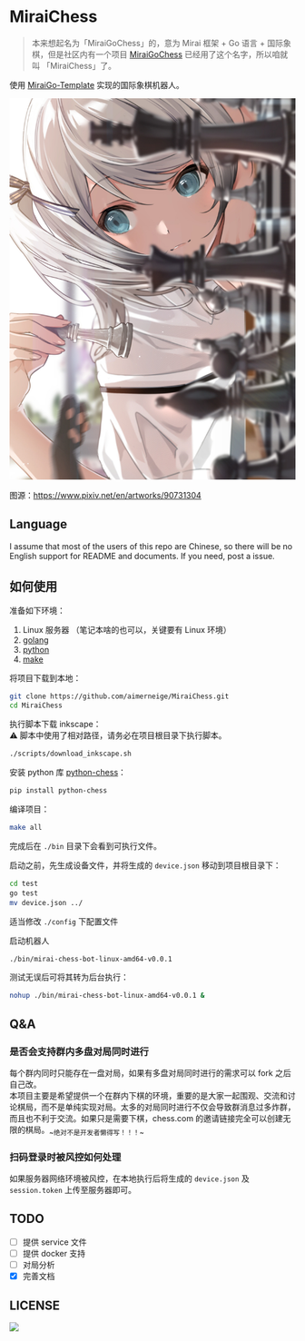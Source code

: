 # MiraiChess

> 本来想起名为「MiraiGoChess」的，意为 Mirai 框架 + Go 语言 + 国际象棋，但是社区内有一个项目 [MiraiGoChess](https://github.com/Minxyzgo/MiraiGoChess) 已经用了这个名字，所以咱就叫 「MiraiChess」了。

使用 [MiraiGo-Template](https://github.com/Logiase/MiraiGo-Template) 实现的国际象棋机器人。

![](img/chess-girl.jpg)

图源：<https://www.pixiv.net/en/artworks/90731304>

## Language

I assume that most of the users of this repo are Chinese, so there will be no English support for README and documents. If you need, post a issue.

## 如何使用

准备如下环境：

1. Linux 服务器 （笔记本啥的也可以，关键要有 Linux 环境）
2. [golang](https://go.dev/dl/)
3. [python](https://www.python.org/downloads/)
4. [make](https://www.gnu.org/software/make/)

将项目下载到本地：

```bash
git clone https://github.com/aimerneige/MiraiChess.git
cd MiraiChess
```

执行脚本下载 inkscape：\
:warning: 脚本中使用了相对路径，请务必在项目根目录下执行脚本。

```bash
./scripts/download_inkscape.sh
```

安装 python 库 [python-chess](https://github.com/niklasf/python-chess)：

```bash
pip install python-chess
```

编译项目：

```bash
make all
```

完成后在 `./bin` 目录下会看到可执行文件。

启动之前，先生成设备文件，并将生成的 `device.json` 移动到项目根目录下：

```bash
cd test
go test
mv device.json ../
```

适当修改 `./config` 下配置文件

启动机器人

```bash
./bin/mirai-chess-bot-linux-amd64-v0.0.1
```

测试无误后可将其转为后台执行：

```bash
nohup ./bin/mirai-chess-bot-linux-amd64-v0.0.1 &
```

## Q&A

### 是否会支持群内多盘对局同时进行

每个群内同时只能存在一盘对局，如果有多盘对局同时进行的需求可以 fork 之后自己改。\
本项目主要是希望提供一个在群内下棋的环境，重要的是大家一起围观、交流和讨论棋局，而不是单纯实现对局。太多的对局同时进行不仅会导致群消息过多炸群，而且也不利于交流。如果只是需要下棋，chess.com 的邀请链接完全可以创建无限的棋局。<sub>~绝对不是开发者懒得写！！！~</sub>

### 扫码登录时被风控如何处理

如果服务器网络环境被风控，在本地执行后将生成的 `device.json` 及 `session.token` 上传至服务器即可。

## TODO

- [ ] 提供 service 文件
- [ ] 提供 docker 支持
- [ ] 对局分析
- [x] 完善文档

## LICENSE

<a href="https://www.gnu.org/licenses/agpl-3.0.en.html">
<img src="https://www.gnu.org/graphics/agplv3-155x51.png">
</a>
